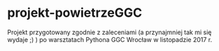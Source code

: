 # projekt-powietrzeGGC

Projekt przygotowany zgodnie z zaleceniami (a przynajmniej tak mi się wydaje  ;) ) po warsztatach Pythona GGC Wrocław w listopadzie 2017 r.
